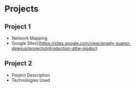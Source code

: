 # Projects

## Project 1
- Network Mapping
-  Google Sites](https://sites.google.com/view/angely-suarez-dejesus/projects/introduction-attw-sigdoc)

## Project 2
- Project Description
- Technologies Used
